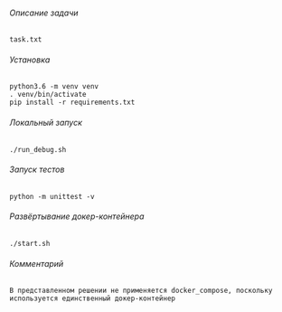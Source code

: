 ###### Описание задачи
```
task.txt
```
###### Установка
```
python3.6 -m venv venv
. venv/bin/activate
pip install -r requirements.txt
```
###### Локальный запуск
```
./run_debug.sh
```
###### Запуск тестов
```
python -m unittest -v
```
###### Развёртывание докер-контейнера
```
./start.sh
```
###### Комментарий
```
В представленном решении не применяется docker_compose, поскольку используется единственный докер-контейнер
```